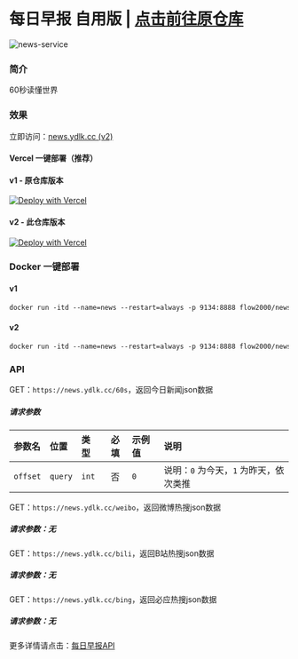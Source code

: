 # 每日早报 自用版 | [点击前往原仓库](https://github.com/flow2000/news)

![news-service](https://socialify.git.ci/YandaoLab/news-service/image?font=Bitter&language=1&name=1&owner=1&pattern=Circuit%20Board&theme=Auto)

### 简介

60秒读懂世界

### 效果

立即访问：[news.ydlk.cc (v2)](https://news.ydlk.cc/)

#### Vercel 一键部署（**推荐**）

#### v1 - 原仓库版本

[![Deploy with Vercel](https://vercel.com/button)](https://vercel.com/new/clone?repository-url=https://github.com/flow2000/news/tree/v1)

#### v2 - 此仓库版本

[![Deploy with Vercel](https://vercel.com/button)](https://vercel.com/new/clone?repository-url=https%3A%2F%2Fgithub.com%2FYandaoLab%2Fnews-service&project-name=news-service&repository-name=news-service&demo-title=Yandao%20Daily&demo-description=Daily%20Report%20Project&demo-url=https%3A%2F%2Fnews.ydlk.cc%2F&demo-image=https%3A%2F%2Fsocialify.git.ci%2FYandaoLab%2Fnews-service%2Fimage%3Ffont%3DBitter%26language%3D1%26name%3D1%26owner%3D1%26pattern%3DCircuit%2520Board%26theme%3DAuto)

### Docker 一键部署

#### v1

```markdown
docker run -itd --name=news --restart=always -p 9134:8888 flow2000/news:1.0.0
```

#### v2

```markdown
docker run -itd --name=news --restart=always -p 9134:8888 flow2000/news:2.0.0
```

### API

GET：`https://news.ydlk.cc/60s`，返回今日新闻json数据

##### 请求参数

| 参数名           | 位置  | 类型   | 必填 | 示例值 |说明  |
| :--------------- | :---- | :----- | :--: | :--------------------- | :--------------------- |
| `offset` | `query` | `int` |  否  | `0` |说明：`0` 为今天，`1` 为昨天，依次类推                            |

GET：`https://news.ydlk.cc/weibo`，返回微博热搜json数据

##### 请求参数：无

GET：`https://news.ydlk.cc/bili`，返回B站热搜json数据

##### 请求参数：无

GET：`https://news.ydlk.cc/bing`，返回必应热搜json数据

##### 请求参数：无

更多详情请点击：[每日早报API](https://news.panghai.top/docs)

